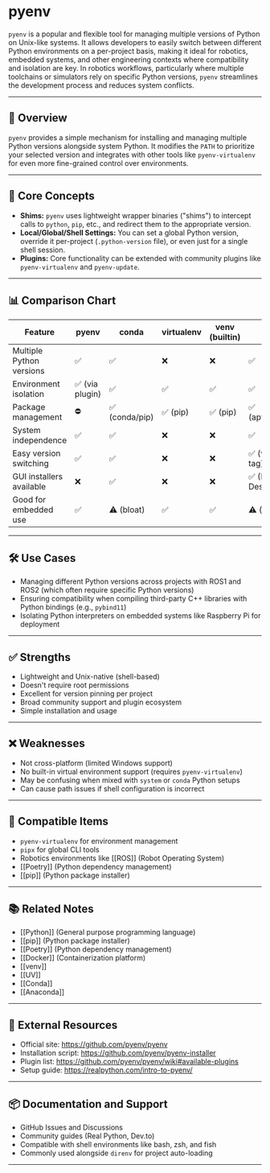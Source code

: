 # pyenv

`pyenv` is a popular and flexible tool for managing multiple versions of Python on Unix-like systems. It allows developers to easily switch between different Python environments on a per-project basis, making it ideal for robotics, embedded systems, and other engineering contexts where compatibility and isolation are key. In robotics workflows, particularly where multiple toolchains or simulators rely on specific Python versions, `pyenv` streamlines the development process and reduces system conflicts.

---

## 🧰 Overview

`pyenv` provides a simple mechanism for installing and managing multiple Python versions alongside system Python. It modifies the `PATH` to prioritize your selected version and integrates with other tools like `pyenv-virtualenv` for even more fine-grained control over environments.

---

## 🧠 Core Concepts

- **Shims:** `pyenv` uses lightweight wrapper binaries ("shims") to intercept calls to `python`, `pip`, etc., and redirect them to the appropriate version.
- **Local/Global/Shell Settings:** You can set a global Python version, override it per-project (`.python-version` file), or even just for a single shell session.
- **Plugins:** Core functionality can be extended with community plugins like `pyenv-virtualenv` and `pyenv-update`.

---

## 📊 Comparison Chart

| Feature                    | pyenv         | conda           | virtualenv        | venv (builtin)     | Docker              |
|---------------------------|---------------|------------------|-------------------|--------------------|---------------------|
| Multiple Python versions  | ✅             | ✅                | ❌                | ❌                 | ✅                  |
| Environment isolation     | ✅ (via plugin)| ✅                | ✅                 | ✅                 | ✅                  |
| Package management        | ⛔️            | ✅ (conda/pip)    | ✅ (pip)           | ✅ (pip)            | ✅ (apt/pip/other)   |
| System independence       | ✅             | ✅                | ❌                | ❌                 | ✅                  |
| Easy version switching    | ✅             | ✅                | ❌                | ❌                 | ✅ (via image tag)  |
| GUI installers available  | ❌             | ✅                | ❌                | ❌                 | ✅ (Docker Desktop) |
| Good for embedded use     | ✅             | ⚠️ (bloat)        | ✅                 | ✅                 | ⚠️ (overhead)       |

---

## 🛠️ Use Cases

- Managing different Python versions across projects with ROS1 and ROS2 (which often require specific Python versions)
- Ensuring compatibility when compiling third-party C++ libraries with Python bindings (e.g., `pybind11`)
- Isolating Python interpreters on embedded systems like Raspberry Pi for deployment

---

## ✅ Strengths

- Lightweight and Unix-native (shell-based)
- Doesn't require root permissions
- Excellent for version pinning per project
- Broad community support and plugin ecosystem
- Simple installation and usage

---

## ❌ Weaknesses

- Not cross-platform (limited Windows support)
- No built-in virtual environment support (requires `pyenv-virtualenv`)
- May be confusing when mixed with `system` or `conda` Python setups
- Can cause path issues if shell configuration is incorrect

---

## 🧩 Compatible Items

- `pyenv-virtualenv` for environment management
- `pipx` for global CLI tools
- Robotics environments like [[ROS]] (Robot Operating System)
- [[Poetry]] (Python dependency management)
- [[pip]] (Python package installer)

---

## 📚 Related Notes

- [[Python]] (General purpose programming language)
- [[pip]] (Python package installer)
- [[Poetry]] (Python dependency management)
- [[Docker]] (Containerization platform)
- [[venv]]
- [[UV]]
- [[Conda]]
- [[Anaconda]]

---

## 🔗 External Resources

- Official site: https://github.com/pyenv/pyenv
- Installation script: https://github.com/pyenv/pyenv-installer
- Plugin list: https://github.com/pyenv/pyenv/wiki#available-plugins
- Setup guide: https://realpython.com/intro-to-pyenv/

---

## 📦 Documentation and Support

- GitHub Issues and Discussions
- Community guides (Real Python, Dev.to)
- Compatible with shell environments like bash, zsh, and fish
- Commonly used alongside `direnv` for project auto-loading

---
